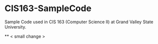# CIS163-SampleCode

Sample Code used in CIS 163 (Computer Science II) at Grand Valley State University.

** < small change >